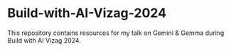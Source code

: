 # Build-with-AI-Vizag-2024
This repository contains resources for my talk on Gemini &amp; Gemma during Build with AI Vizag 2024.
